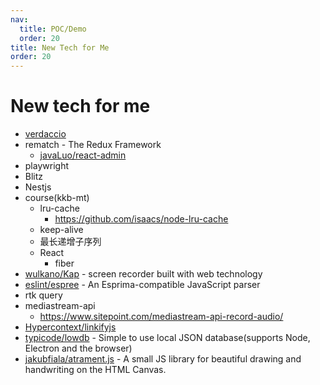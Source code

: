 ```yaml
---
nav:
  title: POC/Demo
  order: 20
title: New Tech for Me
order: 20
---
```


# New tech for me

- [verdaccio](https://verdaccio.org/)
- rematch - The Redux Framework
  - [javaLuo/react-admin](https://github.com/javaLuo/react-admin)
- playwright
- Blitz
- Nestjs
- course(kkb-mt)
  - lru-cache
    - https://github.com/isaacs/node-lru-cache
  - keep-alive
  - 最长递增子序列
  - React
    - fiber
- [wulkano/Kap](https://github.com/wulkano/Kap) - screen recorder built with web technology
- [eslint/espree](https://github.com/eslint/espree) - An Esprima-compatible JavaScript parser
- rtk query
- mediastream-api
  - https://www.sitepoint.com/mediastream-api-record-audio/
- [Hypercontext/linkifyjs](https://github.com/Hypercontext/linkifyjs)
- [typicode/lowdb](https://github.com/typicode/lowdb) - Simple to use local JSON database(supports Node, Electron and the browser)
- [jakubfiala/atrament.js](https://github.com/jakubfiala/atrament.js) - A small JS library for beautiful drawing and handwriting on the HTML Canvas.